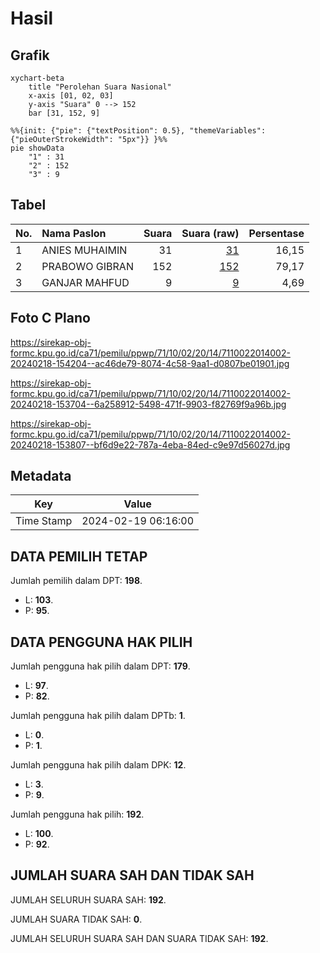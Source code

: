 # Hasil

## Grafik

```mermaid
xychart-beta
    title "Perolehan Suara Nasional"
    x-axis [01, 02, 03]
    y-axis "Suara" 0 --> 152
    bar [31, 152, 9]
```

```mermaid
%%{init: {"pie": {"textPosition": 0.5}, "themeVariables": {"pieOuterStrokeWidth": "5px"}} }%%
pie showData
    "1" : 31
    "2" : 152
    "3" : 9
```

## Tabel

| No. | Nama Paslon    | Suara | Suara (raw) | Persentase |
|:--- |:-------------- | -----:| -----------:| ----------:|
| 1   | ANIES MUHAIMIN | 31    | [31][p-1]   | 16,15      |
| 2   | PRABOWO GIBRAN | 152   | [152][p-2]  | 79,17      |
| 3   | GANJAR MAHFUD  | 9     | [9][p-3]    | 4,69       |


[p-1]: https://github.com/gigit-pemilu/pemilu-2024/blob/main/pilpres/hitung-suara/sub/71-sulawesi-utara/sub/10-bolaang-mongondow-timur/sub/02-kotabunan/sub/2014-kotabunan-barat/sub/002-tps/sub/paslon-1.txt
[p-2]: https://github.com/gigit-pemilu/pemilu-2024/blob/main/pilpres/hitung-suara/sub/71-sulawesi-utara/sub/10-bolaang-mongondow-timur/sub/02-kotabunan/sub/2014-kotabunan-barat/sub/002-tps/sub/paslon-2.txt
[p-3]: https://github.com/gigit-pemilu/pemilu-2024/blob/main/pilpres/hitung-suara/sub/71-sulawesi-utara/sub/10-bolaang-mongondow-timur/sub/02-kotabunan/sub/2014-kotabunan-barat/sub/002-tps/sub/paslon-3.txt

## Foto C Plano

https://sirekap-obj-formc.kpu.go.id/ca71/pemilu/ppwp/71/10/02/20/14/7110022014002-20240218-154204--ac46de79-8074-4c58-9aa1-d0807be01901.jpg

https://sirekap-obj-formc.kpu.go.id/ca71/pemilu/ppwp/71/10/02/20/14/7110022014002-20240218-153704--6a258912-5498-471f-9903-f82769f9a96b.jpg

https://sirekap-obj-formc.kpu.go.id/ca71/pemilu/ppwp/71/10/02/20/14/7110022014002-20240218-153807--bf6d9e22-787a-4eba-84ed-c9e97d56027d.jpg


## Metadata

| Key        | Value               |
| ---------- | ------------------- |
| Time Stamp | 2024-02-19 06:16:00 |


## DATA PEMILIH TETAP

Jumlah pemilih dalam DPT: **198**.
 * L: **103**.
 * P: **95**.

## DATA PENGGUNA HAK PILIH

Jumlah pengguna hak pilih dalam DPT: **179**.
 * L: **97**.
 * P: **82**.

Jumlah pengguna hak pilih dalam DPTb: **1**.
 * L: **0**.
 * P: **1**.

Jumlah pengguna hak pilih dalam DPK: **12**.
 * L: **3**.
 * P: **9**.

Jumlah pengguna hak pilih: **192**.
 * L: **100**.
 * P: **92**.

## JUMLAH SUARA SAH DAN TIDAK SAH

JUMLAH SELURUH SUARA SAH: **192**.

JUMLAH SUARA TIDAK SAH: **0**.

JUMLAH SELURUH SUARA SAH DAN SUARA TIDAK SAH: **192**.


